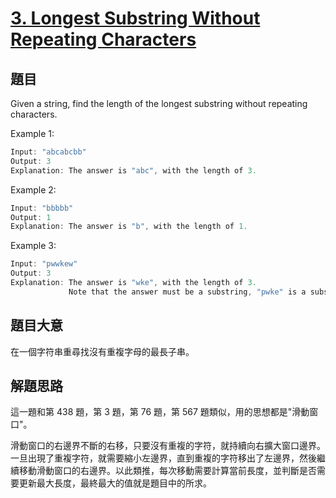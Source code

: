 # [3. Longest Substring Without Repeating Characters](https://leetcode.com/problems/longest-substring-without-repeating-characters/)

## 題目

Given a string, find the length of the longest substring without repeating characters.



Example 1:

```c
Input: "abcabcbb"
Output: 3 
Explanation: The answer is "abc", with the length of 3. 
```

Example 2:

```c
Input: "bbbbb"
Output: 1
Explanation: The answer is "b", with the length of 1.
```

Example 3:

```c
Input: "pwwkew"
Output: 3
Explanation: The answer is "wke", with the length of 3. 
             Note that the answer must be a substring, "pwke" is a subsequence and not a substring.
```

## 題目大意


在一個字符串重尋找沒有重複字母的最長子串。

## 解題思路

這一題和第 438 題，第 3 題，第 76 題，第 567 題類似，用的思想都是"滑動窗口"。

滑動窗口的右邊界不斷的右移，只要沒有重複的字符，就持續向右擴大窗口邊界。一旦出現了重複字符，就需要縮小左邊界，直到重複的字符移出了左邊界，然後繼續移動滑動窗口的右邊界。以此類推，每次移動需要計算當前長度，並判斷是否需要更新最大長度，最終最大的值就是題目中的所求。













